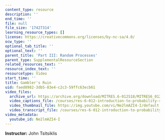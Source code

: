 ```yaml
---
content_type: resource
description: ''
end_time: ''
file: null
file_size: '17427314'
learning_resource_types: []
license: https://creativecommons.org/licenses/by-nc-sa/4.0/
ocw_type: ''
optional_tab_title: ''
optional_text: ''
parent_title: 'Part III: Random Processes'
parent_type: SupplementalResourceSection
related_resources_text: ''
resource_index_text: ''
resourcetype: Video
start_time: ''
title: Gambler's Ruin
uid: faed8982-3db5-83e4-c2c3-59ffc63ecb61
video_files:
  archive_url: https://archive.org/download/MITRES.6-012S18/MITRES6_012S18_L26-09_300k.mp4
  video_captions_file: /courses/res-6-012-introduction-to-probability-spring-2018/a8bafa9c69835d3b80130881e7da1a09_Ne2lmAZI4-I.vtt
  video_thumbnail_file: https://img.youtube.com/vi/Ne2lmAZI4-I/default.jpg
  video_transcript_file: /courses/res-6-012-introduction-to-probability-spring-2018/cde905a8cd7e53529c4fe999b70790fa_Ne2lmAZI4-I.pdf
video_metadata:
  youtube_id: Ne2lmAZI4-I
---
```


**Instructor:** John Tsitsiklis

